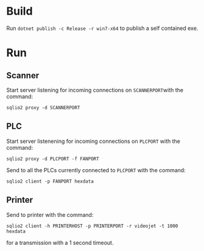 # Build
Run `dotnet publish -c Release -r win7-x64` to publish a self contained exe.

# Run
## Scanner
Start server listening for incoming connections on `SCANNERPORT`with the command:
```
sqlio2 proxy -d SCANNERPORT
```

## PLC
Start server listenening for incoming connections on `PLCPORT` with the command:
```
sqlio2 proxy -d PLCPORT -f FANPORT
```
Send to all the PLCs currently connected to `PLCPORT` with the command:
```
sqlio2 client -p FANPORT hexdata
```

## Printer
Send to printer with the command:
```
sqlio2 client -h PRINTERHOST -p PRINTERPORT -r videojet -t 1000 hexdata
```
for a transmission with a 1 second timeout.
